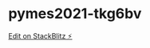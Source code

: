# pymes2021-tkg6bv

[Edit on StackBlitz ⚡️](https://stackblitz.com/edit/parcial-4k5-89284-oxley-analia)